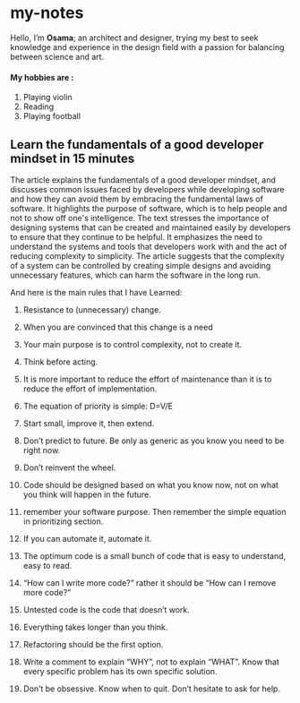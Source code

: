 # my-notes
Hello,
I’m **Osama**; an architect and designer, trying my best to seek knowledge and experience in the design field with a passion for balancing between science and art.

#### My hobbies are :
1. Playing violin 
2. Reading
3. Playing football


## Learn the fundamentals of a good developer mindset in 15 minutes


The article explains the fundamentals of a good developer mindset, and discusses common issues faced by developers while developing software and how they can avoid them by embracing the fundamental laws of software. It highlights the purpose of software, which is to help people and not to show off one's intelligence. The text stresses the importance of designing systems that can be created and maintained easily by developers to ensure that they continue to be helpful. It emphasizes the need to understand the systems and tools that developers work with and the act of reducing complexity to simplicity. The article suggests that the complexity of a system can be controlled by creating simple designs and avoiding unnecessary features, which can harm the software in the long run.

And here is the main rules that I have Learned: 
1. Resistance to (unnecessary) change.
2. When you are convinced that this change is a need
3. Your main purpose is to control complexity, not to create it.
4. Think before acting.
5. It is more important to reduce the effort of maintenance than it is to reduce the effort of implementation.
6. The equation of priority  is simple: D=V/E
7. Start small, improve it, then extend.
8. Don’t predict to future. Be only as generic as you know you need to be right now.
9. Don’t reinvent the wheel.
10. Code should be designed based on what you know now, not on what you think will happen in the future.
 11. remember your software purpose. Then remember the simple equation in prioritizing section.
12. If you can automate it, automate it.
13. The optimum code is a small bunch of code that is easy to understand, easy to read.
 14. “How can I write more code?” rather it should be “How can I remove more code?”

15. Untested code is the code that doesn’t work.

16. Everything takes longer than you think.

17. Refactoring should be the first option.

18. Write a comment to explain “WHY”, not to explain “WHAT”.
Know that every specific problem has its own specific solution.

19. Don’t be obsessive. Know when to quit. Don’t hesitate to ask for help.

